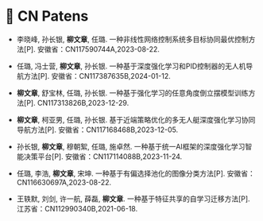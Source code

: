 # 🔏 CN Patens

- 李晓峰, 孙长银, **柳文章**, 任璐. 一种非线性网络控制系统多目标协同最优控制方法[P]. 安徽省：CN117590744A,2023-08-22.

- 任璐, 冯士营, **柳文章**, 孙长银. 一种基于深度强化学习和PID控制器的无人机导航方法[P]. 安徽省：CN117387635B,2024-01-12.

- **柳文章**, 舒宝林, 任璐, 孙长银. 一种基于强化学习的任意角度倒立摆模型训练方法[P]. CN117313826B,2023-12-29.

- **柳文章**, 柯亚男, 任璐, 孙长银. 基于近端策略优化的多无人艇深度强化学习协同导航方法[P]. 安徽省：CN117168468B,2023-12-05.

- 孙长银, **柳文章**, 穆朝絮, 任璐, 施卓然. 一种基于统一AI框架的深度强化学习智能决策平台[P]. 安徽省：CN117114088B,2023-11-24.

- 任璐, 李浩, **柳文章**, 宋坤. 一种基于有偏选择池化的图像分类方法[P]. 安徽省：CN116630697A,2023-08-22.

- 王轶默, 刘剑, 许一航, 薛磊, **柳文章**. 一种基于特征共享的自学习迁移方法[P]. 江苏省：CN112990340B,2021-06-18.

<!-- # Software Copyright -->